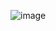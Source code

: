![image](https://github.com/LLLesinski/LLLesinski/assets/175053412/0d744912-03aa-45d4-b8b0-000f01b0560b)

